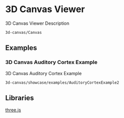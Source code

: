 # 3D Canvas Viewer

3D Canvas Viewer Description

```element
3d-canvas/Canvas
```

## Examples

### 3D Canvas Auditory Cortex Example

3D Canvas Auditory Cortex Example

```
3d-canvas/showcase/examples/AuditoryCortexExample2
```

## Libraries

[three.js](https://www.npmjs.com/package/three)